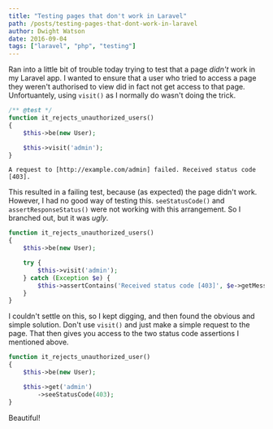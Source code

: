 ```yaml
---
title: "Testing pages that don't work in Laravel"
path: /posts/testing-pages-that-dont-work-in-laravel
author: Dwight Watson
date: 2016-09-04
tags: ["laravel", "php", "testing"]
---
```


Ran into a little bit of trouble today trying to test that a page *didn't* work in my Laravel app. I wanted to ensure that a user who tried to access a page they weren't authorised to view did in fact not get access to that page. Unfortuantely, using `visit()` as I normally do wasn't doing the trick.

```php
/** @test */
function it_rejects_unauthorized_users()
{
    $this->be(new User);

    $this->visit('admin');
}
```

```
A request to [http://example.com/admin] failed. Received status code [403].
```

This resulted in a failing test, because (as expected) the page didn't work. However, I had no good way of testing this. `seeStatusCode()` and `assertResponseStatus()` were not working with this arrangement. So I branched out, but it was *ugly*.

```php
function it_rejects_unauthorized_users()
{
    $this->be(new User);

    try {
        $this->visit('admin');
    } catch (Exception $e) {
        $this->assertContains('Received status code [403]', $e->getMessage());
    }
}
```

I couldn't settle on this, so I kept digging, and then found the obvious and simple solution. Don't use `visit()` and just make a simple request to the page. That then gives you access to the two status code assertions I mentioned above.

```php
function it_rejects_unauthorized_user()
{
    $this->be(new User);

    $this->get('admin')
        ->seeStatusCode(403);
}
```

Beautiful!
